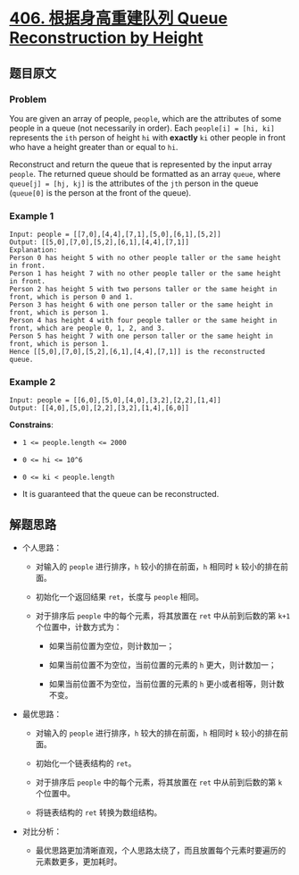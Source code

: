 # [**406. 根据身高重建队列 Queue Reconstruction by Height**](https://leetcode.com/problems/queue-reconstruction-by-height)

## 题目原文

### Problem

You are given an array of people, `people`, which are the attributes of some people in a queue (not necessarily in order). Each `people[i] = [hi, ki]` represents the `ith` person of height `hi` with **exactly** `ki` other people in front who have a height greater than or equal to `hi`.

Reconstruct and return the queue that is represented by the input array `people`. The returned queue should be formatted as an array `queue`, where `queue[j] = [hj, kj]` is the attributes of the `jth` person in the queue (`queue[0]` is the person at the front of the queue).

### Example 1

```shell
Input: people = [[7,0],[4,4],[7,1],[5,0],[6,1],[5,2]]
Output: [[5,0],[7,0],[5,2],[6,1],[4,4],[7,1]]
Explanation:
Person 0 has height 5 with no other people taller or the same height in front.
Person 1 has height 7 with no other people taller or the same height in front.
Person 2 has height 5 with two persons taller or the same height in front, which is person 0 and 1.
Person 3 has height 6 with one person taller or the same height in front, which is person 1.
Person 4 has height 4 with four people taller or the same height in front, which are people 0, 1, 2, and 3.
Person 5 has height 7 with one person taller or the same height in front, which is person 1.
Hence [[5,0],[7,0],[5,2],[6,1],[4,4],[7,1]] is the reconstructed queue.
```

### Example 2

```shell
Input: people = [[6,0],[5,0],[4,0],[3,2],[2,2],[1,4]]
Output: [[4,0],[5,0],[2,2],[3,2],[1,4],[6,0]]
```

**Constrains**:

- `1 <= people.length <= 2000`

- `0 <= hi <= 10^6`

- `0 <= ki < people.length`

- It is guaranteed that the queue can be reconstructed.

## 解题思路

- 个人思路：

  - 对输入的 `people` 进行排序，`h` 较小的排在前面，`h` 相同时 `k` 较小的排在前面。

  - 初始化一个返回结果 `ret`，长度与 `people` 相同。

  - 对于排序后 `people` 中的每个元素，将其放置在 `ret` 中从前到后数的第 `k+1` 个位置中，计数方式为：

    - 如果当前位置为空位，则计数加一；

    - 如果当前位置不为空位，当前位置的元素的 `h` 更大，则计数加一；

    - 如果当前位置不为空位，当前位置的元素的 `h` 更小或者相等，则计数不变。

- 最优思路：

  - 对输入的 `people` 进行排序，`h` 较大的排在前面，`h` 相同时 `k` 较小的排在前面。

  - 初始化一个链表结构的 `ret`。

  - 对于排序后 `people` 中的每个元素，将其放置在 `ret` 中从前到后数的第 `k` 个位置中。

  - 将链表结构的 `ret` 转换为数组结构。

- 对比分析：

  - 最优思路更加清晰直观，个人思路太绕了，而且放置每个元素时要遍历的元素数更多，更加耗时。

